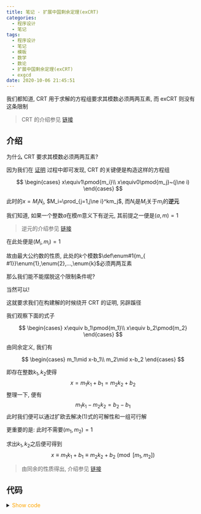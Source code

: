 ```yaml
---
title: 笔记 - 扩展中国剩余定理(exCRT)
categories:
  - 程序设计
  - 笔记
tags:
  - 程序设计
  - 笔记
  - 模板
  - 数学
  - 数论
  - 扩展中国剩余定理(exCRT)
  - exgcd
date: 2020-10-06 21:45:51
---
```


我们都知道, CRT 用于求解的方程组要求其模数必须两两互素, 而 exCRT 则没有这条限制

> CRT 的介绍参见 [链接](/article/nt-1/#%E4%B8%AD%E5%9B%BD%E5%89%A9%E4%BD%99%E5%AE%9A%E7%90%86)

<!-- more -->

## 介绍

为什么 CRT 要求其模数必须两两互素?

因为我们在 [证明](article/nt-1/#t-6.1) 过程中即可发现, CRT 的关键便是构造这样的方程组

$$
\begin{cases}
  x\equiv1\pmod{m_i}\\
  x\equiv0\pmod{m_j}~(j\ne i)
\end{cases}
$$

此时的$x=M_iN_i$, $M_i=\prod_{j=1,j\ne i}^km_j$, 而$N_i$是$M_i$关于$m_i$的**逆元**

我们知道, 如果一个整数$a$在模$m$意义下有逆元, 其前提之一便是$(a,m)=1$

> 逆元的介绍参见 [链接](/article/nt-1/#%E9%80%86%E5%85%83)

在此处便是$(M_i,m_i)=1$

故由最大公约数的性质, 此处的$k$个模数$\def\enum#1{m_{ #1}}\enum{1},\enum{2},...,\enum{k}$必须两两互素

那么我们能不能摆脱这个限制条件呢?

当然可以!

这就要求我们在构建解的时候绕开 CRT 的证明, 另辟蹊径

我们观察下面的式子

$$
\begin{cases}
    x\equiv b_1\pmod{m_1}\\
    x\equiv b_2\pmod{m_2}
\end{cases}
$$

由同余定义, 我们有

$$
\begin{cases}
    m_1\mid x-b_1\\
    m_2\mid x-b_2
\end{cases}
$$

即存在整数$k_1,k_2$使得
$$x=m_1k_1+b_1=m_2k_2+b_2$$
整理一下, 便有
$$m_1k_1-m_2k_2=b_2-b_1\tag{1}$$
此时我们便可以通过扩欧去解决$(1)$式的可解性和一组可行解

更重要的是: 此时不需要$(m_1,m_2)=1$

求出$k_1,k_2$之后便可得到
$$x\equiv m_1k_1+b_1\equiv m_2k_2+b_2\pmod{[m_1,m_2]}$$

> 由同余的性质得出, 介绍参见 [链接](/article/nt-1/#%E6%80%A7%E8%B4%A8-3)

## 代码

<details>
<summary><font color='orange'>Show code</font></summary>

{% include_code lang:cpp excrt/EXCRT.hpp %}

</details>
